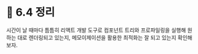 # 🌟 6.4 정리
시간이 날 때마다 틈틈히 리액트 개발 도구로 컴포넌트 트리와 프로파일링을 실행해 원하는 대로 렌더링되고 있는지, 메모이제이션을 활용한 최적화는 잘 되고 있는지 확인해 보자.